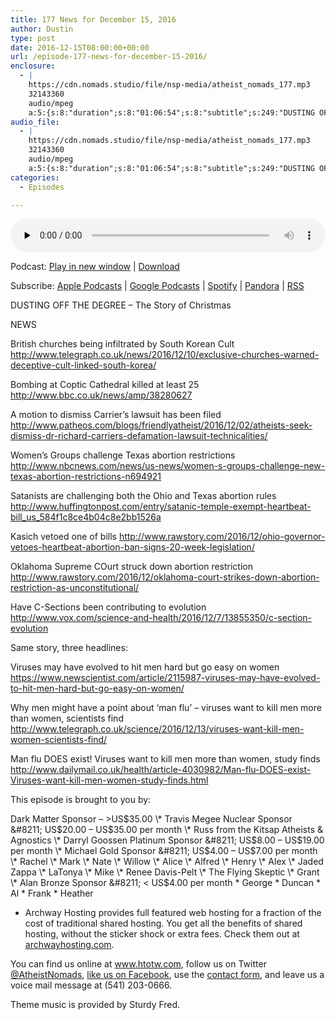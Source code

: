 ```yaml
---
title: 177 News for December 15, 2016
author: Dustin
type: post
date: 2016-12-15T08:00:00+00:00
url: /﻿episode-177-news-for-december-15-2016/
enclosure:
  - |
    https://cdn.nomads.studio/file/nsp-media/atheist_nomads_177.mp3
    32143360
    audio/mpeg
    a:5:{s:8:"duration";s:8:"01:06:54";s:8:"subtitle";s:249:"DUSTING OFF THE DEGREE - The Story of Christmas NEWS British churches being infiltrated by South Korean Cult  Bombing at Coptic Cathedral killed at least 25  A motion to dismiss Carrier’s lawsuit has been filed  Women’s Groups challenge Texas...";s:8:"explicit";s:1:"1";s:13:"episode_title";s:26:"News for December 15, 2016";s:10:"episode_no";s:3:"177";}
audio_file:
  - |
    https://cdn.nomads.studio/file/nsp-media/atheist_nomads_177.mp3
    32143360
    audio/mpeg
    a:5:{s:8:"duration";s:8:"01:06:54";s:8:"subtitle";s:249:"DUSTING OFF THE DEGREE - The Story of Christmas NEWS British churches being infiltrated by South Korean Cult  Bombing at Coptic Cathedral killed at least 25  A motion to dismiss Carrier’s lawsuit has been filed  Women’s Groups challenge Texas...";s:8:"explicit";s:1:"1";s:13:"episode_title";s:26:"News for December 15, 2016";s:10:"episode_no";s:3:"177";}
categories:
  - Episodes

---
```

<div itemscope itemtype="http://schema.org/AudioObject">
  <meta itemprop="name" content="177 News for December 15, 2016" />
  
  <meta itemprop="uploadDate" content="2016-12-15T01:00:00-07:00" />
  
  <meta itemprop="encodingFormat" content="audio/mpeg" />
  
  <meta itemprop="duration" content="PT1H06M54S" />
  
  <meta itemprop="description" content="DUSTING OFF THE DEGREE - The Story of Christmas NEWS British churches being infiltrated by South Korean Cult  Bombing at Coptic Cathedral killed at least 25  A motion to dismiss Carrier’s lawsuit has been filed  Women’s Groups challenge Texas..." />
  
  <meta itemprop="contentUrl" content="https://dts.podtrac.com/redirect.mp3/cdn.nomads.studio/file/nsp-media/atheist_nomads_177.mp3" />
  
  <meta itemprop="contentSize" content="30.7" />
  </p> 
  
  <div class="powerpress_player" id="powerpress_player_8439">
    <audio class="wp-audio-shortcode" id="audio-5051-183" preload="none" style="width: 100%;" controls="controls"><source type="audio/mpeg" src="https://dts.podtrac.com/redirect.mp3/cdn.nomads.studio/file/nsp-media/atheist_nomads_177.mp3?_=183" /><a href="https://dts.podtrac.com/redirect.mp3/cdn.nomads.studio/file/nsp-media/atheist_nomads_177.mp3">https://dts.podtrac.com/redirect.mp3/cdn.nomads.studio/file/nsp-media/atheist_nomads_177.mp3</a></audio>
  </div>
</div>

<p class="powerpress_links powerpress_links_mp3">
  Podcast: <a href="https://dts.podtrac.com/redirect.mp3/cdn.nomads.studio/file/nsp-media/atheist_nomads_177.mp3" class="powerpress_link_pinw" target="_blank" title="Play in new window" onclick="return powerpress_pinw('https://htotw.com/?powerpress_pinw=5051-podcast');" rel="nofollow">Play in new window</a> | <a href="https://dts.podtrac.com/redirect.mp3/cdn.nomads.studio/file/nsp-media/atheist_nomads_177.mp3" class="powerpress_link_d" title="Download" rel="nofollow" download="atheist_nomads_177.mp3">Download</a>
</p>

<p class="powerpress_links powerpress_subscribe_links">
  Subscribe: <a href="https://podcasts.apple.com/us/podcast/humanists-take-on-the-world/id530050098?mt=2&ls=1" class="powerpress_link_subscribe powerpress_link_subscribe_itunes" target="_blank" title="Subscribe on Apple Podcasts" rel="nofollow">Apple Podcasts</a> | <a href="https://www.google.com/podcasts?feed=aHR0cDovL2F0aGVpc3Rub21hZHMubGlic3luLmNvbS9yc3M%3D" class="powerpress_link_subscribe powerpress_link_subscribe_googleplay" target="_blank" title="Subscribe on Google Podcasts" rel="nofollow">Google Podcasts</a> | <a href="https://open.spotify.com/show/3LzK2xZGike6Tc1GEMtMbr?si=LieN9SNuTpq96smuaUsH8A" class="powerpress_link_subscribe powerpress_link_subscribe_spotify" target="_blank" title="Subscribe on Spotify" rel="nofollow">Spotify</a> | <a href="https://www.pandora.com/podcast/atheist-nomads/PC:10122?corr=62071012&part=ug" class="powerpress_link_subscribe powerpress_link_subscribe_pandora" target="_blank" title="Subscribe on Pandora" rel="nofollow">Pandora</a> | <a href="https://htotw.com/feed/podcast/" class="powerpress_link_subscribe powerpress_link_subscribe_rss" target="_blank" title="Subscribe via RSS" rel="nofollow">RSS</a>
</p>

DUSTING OFF THE DEGREE &#8211; The Story of Christmas

NEWS

British churches being infiltrated by South Korean Cult <a href="http://www.telegraph.co.uk/news/2016/12/10/exclusive-churches-warned-deceptive-cult-linked-south-korea/" target="_blank" rel="noopener">http://www.telegraph.co.uk/news/2016/12/10/exclusive-churches-warned-deceptive-cult-linked-south-korea/</a>

Bombing at Coptic Cathedral killed at least 25 <a href="http://www.bbc.co.uk/news/amp/38280627" target="_blank" rel="noopener">http://www.bbc.co.uk/news/amp/38280627</a>

A motion to dismiss Carrier’s lawsuit has been filed <a href="http://www.patheos.com/blogs/friendlyatheist/2016/12/02/atheists-seek-dismiss-dr-richard-carriers-defamation-lawsuit-technicalities/" target="_blank" rel="noopener">http://www.patheos.com/blogs/friendlyatheist/2016/12/02/atheists-seek-dismiss-dr-richard-carriers-defamation-lawsuit-technicalities/</a>

Women’s Groups challenge Texas abortion restrictions <a href="http://www.nbcnews.com/news/us-news/women-s-groups-challenge-new-texas-abortion-restrictions-n694921" target="_blank" rel="noopener">http://www.nbcnews.com/news/us-news/women-s-groups-challenge-new-texas-abortion-restrictions-n694921</a>

Satanists are challenging both the Ohio and Texas abortion rules <a href="http://www.huffingtonpost.com/entry/satanic-temple-exempt-heartbeat-bill_us_584f1c8ce4b04c8e2bb1526a" target="_blank" rel="noopener">http://www.huffingtonpost.com/entry/satanic-temple-exempt-heartbeat-bill_us_584f1c8ce4b04c8e2bb1526a</a>

Kasich vetoed one of bills <a href="http://www.rawstory.com/2016/12/ohio-governor-vetoes-heartbeat-abortion-ban-signs-20-week-legislation/" target="_blank" rel="noopener">http://www.rawstory.com/2016/12/ohio-governor-vetoes-heartbeat-abortion-ban-signs-20-week-legislation/</a>

Oklahoma Supreme COurt struck down abortion restriction <a href="http://www.rawstory.com/2016/12/oklahoma-court-strikes-down-abortion-restriction-as-unconstitutional/" target="_blank" rel="noopener">http://www.rawstory.com/2016/12/oklahoma-court-strikes-down-abortion-restriction-as-unconstitutional/</a>

Have C-Sections been contributing to evolution <a href="http://www.vox.com/science-and-health/2016/12/7/13855350/c-section-evolution" target="_blank" rel="noopener">http://www.vox.com/science-and-health/2016/12/7/13855350/c-section-evolution</a>

Same story, three headlines:

Viruses may have evolved to hit men hard but go easy on women <a href="https://www.newscientist.com/article/2115987-viruses-may-have-evolved-to-hit-men-hard-but-go-easy-on-women/" target="_blank" rel="noopener">https://www.newscientist.com/article/2115987-viruses-may-have-evolved-to-hit-men-hard-but-go-easy-on-women/</a>

Why men might have a point about ‘man flu’ – viruses want to kill men more than women, scientists find <a href="http://www.telegraph.co.uk/science/2016/12/13/viruses-want-kill-men-women-scientists-find/" target="_blank" rel="noopener">http://www.telegraph.co.uk/science/2016/12/13/viruses-want-kill-men-women-scientists-find/</a>

Man flu DOES exist! Viruses want to kill men more than women, study finds <a href="http://www.dailymail.co.uk/health/article-4030982/Man-flu-DOES-exist-Viruses-want-kill-men-women-study-finds.html" target="_blank" rel="noopener">http://www.dailymail.co.uk/health/article-4030982/Man-flu-DOES-exist-Viruses-want-kill-men-women-study-finds.html</a>

This episode is brought to you by:

Dark Matter Sponsor &#8211; >US$35.00 \* Travis Megee Nuclear Sponsor &#8211; US$20.00 &#8211; US$35.00 per month \* Russ from the Kitsap Atheists & Agnostics \* Darryl Goossen Platinum Sponsor &#8211; US$8.00 &#8211; US$19.00 per month \* Michael Gold Sponsor &#8211; US$4.00 &#8211; US$7.00 per month \* Rachel \* Mark \* Nate \* Willow \* Alice \* Alfred \* Henry \* Alex \* Jaded Zappa \* LaTonya \* Mike \* Renee Davis-Pelt \* The Flying Skeptic \* Grant \* Alan Bronze Sponsor &#8211; < US$4.00 per month \* George \* Duncan \* Al \* Frank \* Heather

* Archway Hosting provides full featured web hosting for a fraction of the cost of traditional shared hosting. You get all the benefits of shared hosting, without the sticker shock or extra fees. Check them out at <a href="http://archwayhosting.com/" target="_blank" rel="noopener">archwayhosting.com</a>.

You can find us online at <a href="http://www.htotw.com/" target="_blank" rel="noopener">www.htotw.com</a>, follow us on Twitter <a href="https://htotw.com/twitter" target="_blank" rel="noopener">@AtheistNomads</a>, <a href="https://www.facebook.com/AtheistNomads" target="_blank" rel="noopener">like us on Facebook</a>, use the [contact form](https://htotw.com/contact), and leave us a voice mail message at (541) 203-0666.

Theme music is provided by Sturdy Fred.